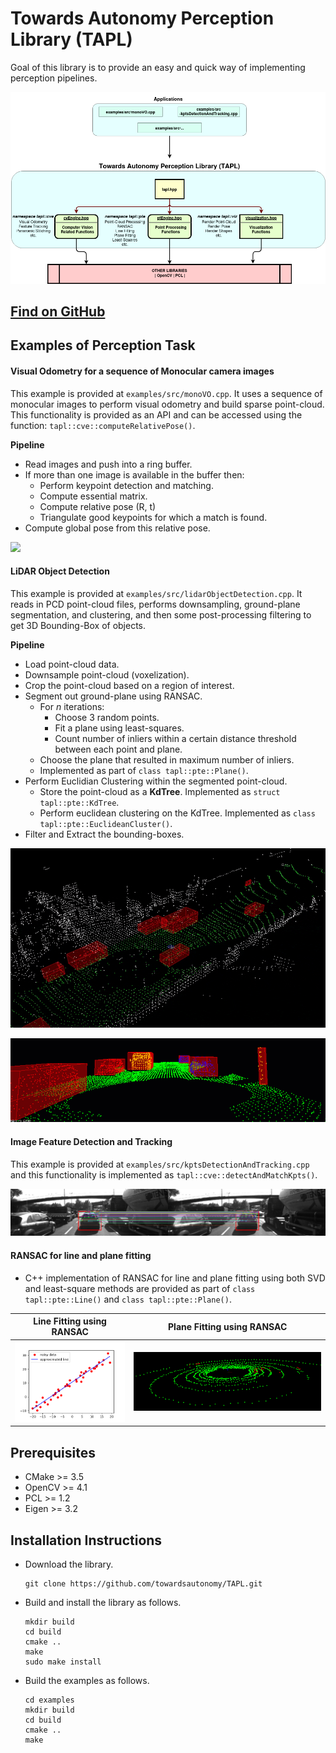 
# Towards Autonomy Perception Library (TAPL)

Goal of this library is to provide an easy and quick way of implementing perception pipelines. 

![](media/tapl_architecture.png)

## [**Find on GitHub**](https://github.com/towardsautonomy/TAPL)

## Examples of Perception Task  

#### Visual Odometry for a sequence of Monocular camera images  

This example is provided at ```examples/src/monoVO.cpp```. It uses a sequence of monocular images to perform visual odometry and build sparse point-cloud. This functionality is provided as an API and can be accessed using the function: ```tapl::cve::computeRelativePose()```.  

**Pipeline**  

  - Read images and push into a ring buffer.  
  - If more than one image is available in the buffer then:  
    - Perform keypoint detection and matching.  
    - Compute essential matrix. 
    - Compute relative pose (R, t)  
    - Triangulate good keypoints for which a match is found.  
  - Compute global pose from this relative pose.  


![](media/mono_vo.gif)

#### LiDAR Object Detection  

This example is provided at ```examples/src/lidarObjectDetection.cpp```. It reads in PCD point-cloud files, performs downsampling, ground-plane segmentation, and clustering, and then some post-processing filtering to get 3D Bounding-Box of objects.  

**Pipeline**  

  - Load point-cloud data.  
  - Downsample point-cloud (voxelization).  
  - Crop the point-cloud based on a region of interest.  
  - Segment out ground-plane using RANSAC.  
    - For *n* iterations:  
      - Choose 3 random points.  
      - Fit a plane using least-squares.  
      - Count number of inliers within a certain distance threshold between each point and plane.  
    - Choose the plane that resulted in maximum number of inliers.  
    - Implemented as part of ```class tapl::pte::Plane()```.  
  - Perform Euclidian Clustering within the segmented point-cloud.  
    - Store the point-cloud as a **KdTree**. Implemented as ```struct tapl::pte::KdTree```.  
    - Perform euclidean clustering on the KdTree. Implemented as ```class tapl::pte::EuclideanCluster()```.  
  - Filter and Extract the bounding-boxes.  
  
![](media/lidar_object_detection.gif)  

![](media/clustering.gif)  


#### Image Feature Detection and Tracking  

This example is provided at ```examples/src/kptsDetectionAndTracking.cpp``` and this functionality is implemented as ```tapl::cve::detectAndMatchKpts()```.

![](media/matching_points.png)

#### RANSAC for line and plane fitting  

 - C++ implementation of RANSAC for line and plane fitting using both SVD and least-square methods are provided as part of ```class tapl::pte::Line()``` and ```class tapl::pte::Plane()```.  

<!-- <p float="left">
  <img src="media/line_fitting.png" width="200" height="200" />
  <img src="media/plane_fitting.png" width="400" height="200"/> 
</p> -->

Line Fitting using RANSAC     |  Plane Fitting using RANSAC
:----------------------------:|:-------------------------:
![ ](media/line_fitting.png)  |  ![ ](media/plane_fitting.png)
  
## Prerequisites  

 - CMake >= 3.5
 - OpenCV >= 4.1
 - PCL >= 1.2  
 - Eigen >= 3.2

 ## Installation Instructions  

 - Download the library.  

   ```
   git clone https://github.com/towardsautonomy/TAPL.git
   ```

 - Build and install the library as follows.  
 
   ```
   mkdir build  
   cd build
   cmake ..
   make
   sudo make install
   ```

 - Build the examples as follows.  

   ```
   cd examples
   mkdir build
   cd build
   cmake ..
   make
   ```